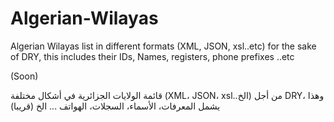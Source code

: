 Algerian-Wilayas
================

Algerian Wilayas list in different formats (XML, JSON, xsl..etc) for the sake of DRY, this includes their IDs, Names, registers, phone prefixes ..etc

(Soon)


قائمة الولايات الجزائرية في أشكال مختلفة (XML، JSON، xsl..الخ) من أجل DRY، وهذا يشمل المعرفات، الأسماء، السجلات، الهواتف ... الخ
(قريبا)

